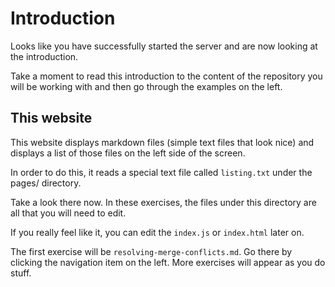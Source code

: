 # Introduction

Looks like you have successfully started the server and are now looking at the introduction.

Take a moment to read this introduction to the content of the repository you will be working with and then go through the examples on the left.


## This website

This website displays markdown files (simple text files that look nice) and displays a list of those files on the left side of the screen.

In order to do this, it reads a special text file called `listing.txt` under the pages/ directory.

Take a look there now.
In these exercises, the files under this directory are all that you will need to edit.

If you really feel like it, you can edit the `index.js` or `index.html` later on.

The first exercise will be `resolving-merge-conflicts.md`.
Go there by clicking the navigation item on the left.
More exercises will appear as you do stuff.


